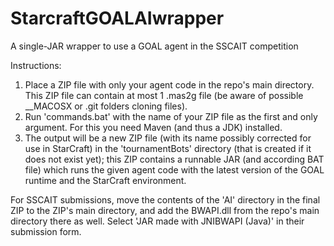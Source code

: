 # StarcraftGOALAIwrapper
A single-JAR wrapper to use a GOAL agent in the SSCAIT competition

Instructions:
1) Place a ZIP file with only your agent code in the repo's main directory. This ZIP file can contain at most 1 .mas2g file (be aware of possible __MACOSX or .git folders cloning files).
2) Run 'commands.bat' with the name of your ZIP file as the first and only argument. For this you need Maven (and thus a JDK) installed.
3) The output will be a new ZIP file (with its name possibly corrected for use in StarCraft) in the 'tournamentBots' directory (that is created if it does not exist yet); this ZIP contains a runnable JAR (and according BAT file) which runs the given agent code with the latest version of the GOAL runtime and the StarCraft environment.

For SSCAIT submissions, move the contents of the 'AI' directory in the final ZIP to the ZIP's main directory, and add the BWAPI.dll from the repo's main directory there as well. Select 'JAR made with JNIBWAPI (Java)' in their submission form.
